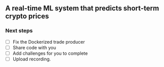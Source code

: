 ## A real-time ML system that predicts short-term crypto prices

### Next steps

- [ ] Fix the Dockerized trade producer
- [ ] Share code with you 
- [ ] Add challenges for you to complete
- [ ] Upload recording.